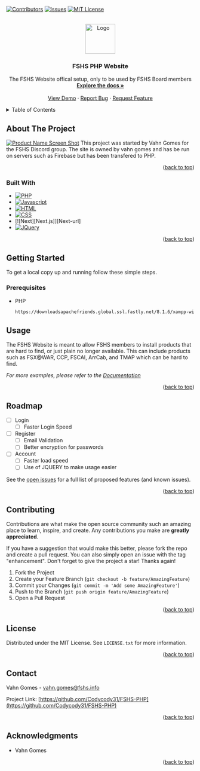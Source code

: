<div id="top"></div>
<!--
*** Thanks for checking out the Best-README-Template. If you have a suggestion
*** that would make this better, please fork the repo and create a pull request
*** or simply open an issue with the tag "enhancement".
*** Don't forget to give the project a star!
*** Thanks again! Now go create something AMAZING! :D
-->



<!-- PROJECT SHIELDS -->
<!--
*** I'm using markdown "reference style" links for readability.
*** Reference links are enclosed in brackets [ ] instead of parentheses ( ).
*** See the bottom of this document for the declaration of the reference variables
*** for contributors-url, forks-url, etc. This is an optional, concise syntax you may use.
*** https://www.markdownguide.org/basic-syntax/#reference-style-links
-->
[![Contributors][contributors-shield]][contributors-url]
[![Issues][issues-shield]][issues-url]
[![MIT License][license-shield]][license-url]



<!-- PROJECT LOGO -->
<br />
<div align="center">
  <a href="https://github.com/Codycody31/FSHS-PHP">
    <img src="images/logo/Logo2.jpg" alt="Logo" width="80" height="80">
  </a>

<h3 align="center">FSHS PHP Website</h3>

  <p align="center">
    The FSHS Website offical setup, only to be used by FSHS Board members
    <br />
    <a href="https://github.com/Codycody31/FSHS-PHP"><strong>Explore the docs »</strong></a>
    <br />
    <br />
    <a href="https://fshs.info">View Demo</a>
    ·
    <a href="https://github.com/Codycody31/FSHS-PHP/issues">Report Bug</a>
    ·
    <a href="https://github.com/Codycody31/FSHS-PHP/issues">Request Feature</a>
  </p>
</div>



<!-- TABLE OF CONTENTS -->
<details>
  <summary>Table of Contents</summary>
  <ol>
    <li>
      <a href="#about-the-project">About The Project</a>
      <ul>
        <li><a href="#built-with">Built With</a></li>
      </ul>
    </li>
    <li>
      <a href="#getting-started">Getting Started</a>
      <ul>
        <li><a href="#prerequisites">Prerequisites</a></li>

      </ul>
    </li>
    <li><a href="#usage">Usage</a></li>
    <li><a href="#roadmap">Roadmap</a></li>
    <li><a href="#contributing">Contributing</a></li>
    <li><a href="#license">License</a></li>
    <li><a href="#contact">Contact</a></li>
    <li><a href="#acknowledgments">Acknowledgments</a></li>
  </ol>
</details>

<!-- ABOUT THE PROJECT -->
## About The Project

[![Product Name Screen Shot][product-screenshot]](https://fshs.info)
This project was started by Vahn Gomes for the FSHS Discord group. The site is owned by vahn gomes and has be run on servers such as Firebase but has been transfered to PHP.
<p align="right">(<a href="#top">back to top</a>)</p>



### Built With
* [![PHP][PHP.net]][PHP-url]
* [![Javascript][javascript.com]][javascript-url]
* [![HTML][HTML.com]][HTML-url]
* [![CSS][CSS.com]][CSS-url]
* [![Next][Next.js]][Next-url]
* [![JQuery][JQuery.com]][JQuery-url]

<p align="right">(<a href="#top">back to top</a>)</p>



<!-- GETTING STARTED -->
## Getting Started

To get a local copy up and running follow these simple steps.

### Prerequisites

* PHP
  ```sh
  https://downloadsapachefriends.global.ssl.fastly.net/8.1.6/xampp-windows-x64-8.1.6-0-VS16-installer.exe?from_af=true
  ```
<!-- USAGE EXAMPLES -->
## Usage

The FSHS Website is meant to allow FSHS members to install products that are hard to find, or just plain no longer available.
This can include products such as FSX@WAR, CCP, FSCAI, ArrCab, and TMAP which can be hard to find.

_For more examples, please refer to the [Documentation](https://docs.fshs.info)_

<p align="right">(<a href="#top">back to top</a>)</p>



<!-- ROADMAP -->
## Roadmap

- [ ] Login
    - [ ] Faster Login Speed 
- [ ] Register
    - [ ] Email Validation
    - [ ] Better encryption for passwords
- [ ] Account
    - [ ] Faster load speed
    - [ ] Use of JQUERY to make usage easier

See the [open issues](https://github.com/Codycody31/FSHS-PHP/issues) for a full list of proposed features (and known issues).

<p align="right">(<a href="#top">back to top</a>)</p>



<!-- CONTRIBUTING -->
## Contributing

Contributions are what make the open source community such an amazing place to learn, inspire, and create. Any contributions you make are **greatly appreciated**.

If you have a suggestion that would make this better, please fork the repo and create a pull request. You can also simply open an issue with the tag "enhancement".
Don't forget to give the project a star! Thanks again!

1. Fork the Project
2. Create your Feature Branch (`git checkout -b feature/AmazingFeature`)
3. Commit your Changes (`git commit -m 'Add some AmazingFeature'`)
4. Push to the Branch (`git push origin feature/AmazingFeature`)
5. Open a Pull Request

<p align="right">(<a href="#top">back to top</a>)</p>



<!-- LICENSE -->
## License

Distributed under the MIT License. See `LICENSE.txt` for more information.

<p align="right">(<a href="#top">back to top</a>)</p>



<!-- CONTACT -->
## Contact

Vahn Gomes - vahn.gomes@fshs.info

Project Link: [https://github.com/Codycody31/FSHS-PHP](https://github.com/Codycody31/FSHS-PHP)

<p align="right">(<a href="#top">back to top</a>)</p>



<!-- ACKNOWLEDGMENTS -->
## Acknowledgments

* Vahn Gomes

<p align="right">(<a href="#top">back to top</a>)</p>



<!-- MARKDOWN LINKS & IMAGES -->
<!-- https://www.markdownguide.org/basic-syntax/#reference-style-links -->
[contributors-shield]: https://img.shields.io/github/contributors/Codycody31/FSHS-PHP.svg?style=for-the-badge
[contributors-url]: https://github.com/Codycody31/FSHS-PHP/graphs/contributors

[forks-shield]: https://img.shields.io/github/forks/Codycody31/FSHS-PHP.svg?style=for-the-badge
[forks-url]: https://github.com/Codycody31/FSHS-PHP/network/members

[stars-shield]: https://img.shields.io/github/stars/Codycody31/FSHS-PHP.svg?style=for-the-badge
[stars-url]: https://github.com/Codycody31/FSHS-PHP/stargazers

[issues-shield]: https://img.shields.io/github/issues/Codycody31/FSHS-PHP.svg?style=for-the-badge
[issues-url]: https://github.com/Codycody31/FSHS-PHP/issues

[license-shield]: https://img.shields.io/github/license/Codycody31/FSHS-PHP.svg?style=for-the-badge
[license-url]: https://github.com/Codycody31/FSHS-PHP/blob/master/LICENSE.txt

[linkedin-shield]: https://img.shields.io/badge/-LinkedIn-black.svg?style=for-the-badge&logo=linkedin&colorB=555
[linkedin-url]: https://linkedin.com/in/linkedin_username

[product-screenshot]: images/logo/Logo2.jpg

[CSS-url]: https://www.w3.org/Style/CSS/Overview.en.html
[CSS.com]: https://img.shields.io/badge/CSS-239120?&style=for-the-badge&logo=css3&logoColor=white

[HTML.com]: https://img.shields.io/badge/HTML-239120?style=for-the-badge&logo=html5&logoColor=white
[HTML-url]: https://html.com/

[javascript.com]: https://img.shields.io/badge/JavaScript-F7DF1E?style=for-the-badge&logo=javascript&logoColor=black
[javascript-url]: https://www.javascript.com/

[PHP.net]: https://img.shields.io/badge/PHP-777BB4?style=for-the-badge&logo=php&logoColor=white
[PHP-url]: https://www.php.net/

[JQuery.com]: https://img.shields.io/badge/jQuery-0769AD?style=for-the-badge&logo=jquery&logoColor=white
[JQuery-url]: https://jquery.com 
